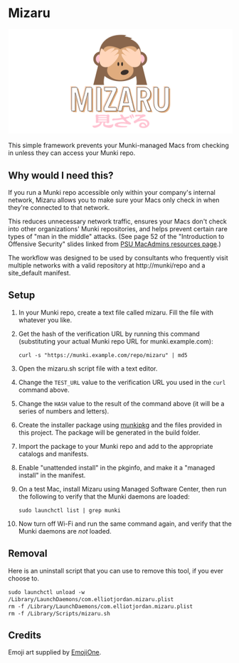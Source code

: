 # Mizaru

![Mizaru](img/mizaru.png)

This simple framework prevents your Munki-managed Macs from checking in unless they can access your Munki repo.

## Why would I need this?

If you run a Munki repo accessible only within your company's internal network, Mizaru allows you to make sure your Macs only check in when they're connected to that network.

This reduces unnecessary network traffic, ensures your Macs don't check into other organizations' Munki repositories, and helps prevent certain rare types of "man in the middle" attacks. (See page 52 of the "Introduction to Offensive Security" slides linked from [PSU MacAdmins resources page](http://macadmins.psu.edu/conference/resources/).)

The workflow was designed to be used by consultants who frequently visit multiple networks with a valid repository at http://munki/repo and a site_default manifest.

## Setup

1. In your Munki repo, create a text file called mizaru. Fill the file with whatever you like.
1. Get the hash of the verification URL by running this command (substituting your actual Munki repo URL for munki.example.com):

    ```
    curl -s "https://munki.example.com/repo/mizaru" | md5
    ```

1. Open the mizaru.sh script file with a text editor.
1. Change the `TEST_URL` value to the verification URL you used in the `curl` command above.
1. Change the `HASH` value to the result of the command above (it will be a series of numbers and letters).
1. Create the installer package using [munkipkg](https://github.com/munki/munki-pkg) and the files provided in this project. The package will be generated in the build folder.
1. Import the package to your Munki repo and add to the appropriate catalogs and manifests.
1. Enable "unattended install" in the pkginfo, and make it a "managed install" in the manifest.
1. On a test Mac, install Mizaru using Managed Software Center, then run the following to verify that the Munki daemons are loaded:

    ```
    sudo launchctl list | grep munki
    ```

1. Now turn off Wi-Fi and run the same command again, and verify that the Munki daemons are _not_ loaded.

## Removal

Here is an uninstall script that you can use to remove this tool, if you ever choose to.

```
sudo launchctl unload -w /Library/LaunchDaemons/com.elliotjordan.mizaru.plist
rm -f /Library/LaunchDaemons/com.elliotjordan.mizaru.plist
rm -f /Library/Scripts/mizaru.sh
```

## Credits

Emoji art supplied by [EmojiOne](http://emojione.com/).
